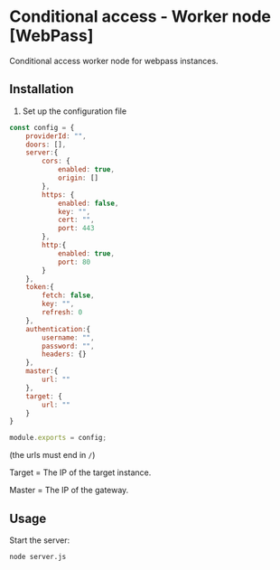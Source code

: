 
# Conditional access - Worker node [WebPass]

Conditional access worker node for webpass instances.


## Installation

1. Set up the configuration file

```js
const config = {
    providerId: "",
    doors: [],
    server:{
        cors: {
            enabled: true,
            origin: []
        },
        https: {
            enabled: false,
            key: "",
            cert: "",
            port: 443
        },
        http:{
            enabled: true,
            port: 80
        }
    },
    token:{
        fetch: false,
        key: "",
        refresh: 0
    },
    authentication:{
        username: "",
        password: "",
        headers: {}
    },
    master:{
        url: ""
    },
    target: {
        url: ""
    }
}

module.exports = config;
```
(the urls must end in `/`)

Target = The IP of the target instance.

Master = The IP of the gateway.

## Usage
Start the server:

```bash
node server.js
```

